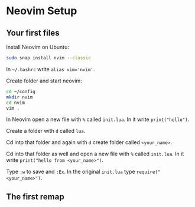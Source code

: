 # Neovim Setup

## Your first files

Install Neovim on Ubuntu:

```bash
sudo snap install nvim --classic
```

In `~/.bashrc` write `alias vim='nvim'`.

Create folder and start neovim:

```bash
cd ~/config
mkdir nvim
cd nvim
vim .
```

In Neovim open a new file with `%` called `init.lua`. In it write `print("hello")`.

Create a folder with `d` called `lua`.

Cd into that folder and again with `d` create folder called `<your_name>`.

Cd into that folder as well and open a new file with `%` called `init.lua`. In it write `print("hello from <your_name>")`.

Type `:w` to save and `:Ex`. In the original `init.lua` type `require("<your_name>")`.

## The first remap

